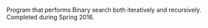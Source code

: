 Program that performs Binary search both iteratively and recursively. Completed
during Spring 2016.
